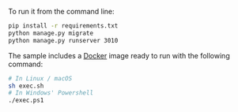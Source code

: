 To run it from the command line:

```bash
pip install -r requirements.txt
python manage.py migrate 
python manage.py runserver 3010
```

The sample includes a <a href="https://www.docker.com" target="_blank" rel="noreferrer">Docker</a> image ready to run with the following command:

```bash
# In Linux / macOS
sh exec.sh
# In Windows' Powershell
./exec.ps1
```